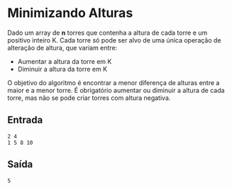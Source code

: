 # Minimizando Alturas

Dado um array de **n** torres que contenha a altura de cada torre e um positivo inteiro K.
Cada torre só pode ser alvo de uma única operação de alteração de altura, que variam entre:
 - Aumentar a altura da torre em K
 - Diminuir a altura da torre em K

O objetivo do algoritmo é encontrar a menor diferença de alturas entre a maior e a menor torre.
É obrigatório aumentar ou diminuir a altura de cada torre, mas não se pode criar torres com altura negativa.

## Entrada
```
2 4
1 5 8 10
```

## Saída
```
5
```